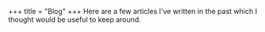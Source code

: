 +++
title = "Blog"
+++
Here are a few articles I've written in the past which I thought would be useful to keep around.